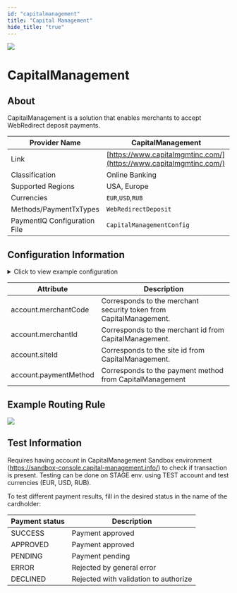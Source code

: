 ```yaml
--- 
id: "capitalmanagement" 
title: "Capital Management"
hide_title: "true"
---
```


![](/img/providers/logos/capitalmanagement.png)

# CapitalManagement

## About
CapitalManagement is a solution that enables merchants to accept WebRedirect deposit payments.<br/>


| Provider Name                | CapitalManagement                                                  |
|------------------------------|--------------------------------------------------------------------|
| Link                         | [https://www.capitalmgmtinc.com/](https://www.capitalmgmtinc.com/) |
| Classification               | Online Banking                                                     |
| Supported Regions            | USA, Europe                                                        |
| Currencies                   | `EUR`,`USD`,`RUB`                                                  |
| Methods/PaymentTxTypes       | `WebRedirectDeposit`                                               |
| PaymentIQ Configuration File | `CapitalManagementConfig`                                          |

## Configuration Information

<details>
<summary>Click to view example configuration</summary>
<br/>

```xml
<com.devcode.paymentiq.integration.capitalmanagement.CapitalManagementConfig>
  <enabled>true</enabled>
  <testMode>true</testMode>
  <accounts>
    <entry>
      <string>default</string>
      <account> 
        <merchantCode>{account.merchantCode}</merchantCode>
        <merchantId>{account.merchantId}</merchantId>
        <siteId>{account.siteId}</siteId>
        <customerPaymentMethod>{account.paymentMethod}</customerPaymentMethod>
        <supportedCurrencies>EUR|USD|RUB</supportedCurrencies>
      </account>
    </entry>
  </accounts>
</com.devcode.paymentiq.integration.capitalmanagement.CapitalManagementConfig>


```
</details>

| Attribute             | Description                                                        |
|-----------------------|--------------------------------------------------------------------|
| account.merchantCode  | Corresponds to the merchant security token from CapitalManagement. |
| account.merchantId    | Corresponds to the merchant id from CapitalManagement.             |
| account.siteId        | Corresponds to the site id from CapitalManagement.                 |
| account.paymentMethod | Corresponds to the payment method from CapitalManagement           |

## Example Routing Rule
![](/img/providers/routing/capitalmanagement.png)

## Test Information

Requires having account in CapitalManagement Sandbox environment (https://sandbox-console.capital-management.info/) 
to check if transaction is present.
Testing can be done on STAGE env. using TEST account and test currencies (EUR, USD, RUB).

To test different payment results, fill in the desired status in the name of the cardholder:

| Payment status | Description                           |
|----------------|---------------------------------------|
| SUCCESS        | Payment approved                      |
| APPROVED       | Payment approved                      |
| PENDING        | Payment pending                       |
| ERROR          | Rejected by general error             |
| DECLINED       | Rejected with validation to authorize |


